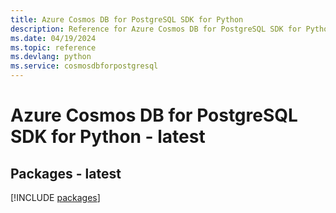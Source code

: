 ```yaml
---
title: Azure Cosmos DB for PostgreSQL SDK for Python
description: Reference for Azure Cosmos DB for PostgreSQL SDK for Python
ms.date: 04/19/2024
ms.topic: reference
ms.devlang: python
ms.service: cosmosdbforpostgresql
---
```

# Azure Cosmos DB for PostgreSQL SDK for Python - latest
## Packages - latest
[!INCLUDE [packages](cosmos-db-for-postgresql-index.md)]